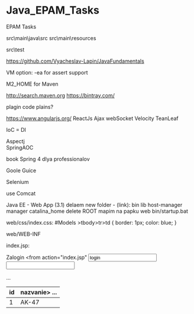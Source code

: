 # Java_EPAM_Tasks
EPAM Tasks



src\main\java\src
src\main\resources

src\test



https://github.com/Vyacheslav-Lapin/JavaFundamentals


VM option: -ea  for assert support

M2_HOME for Maven

http://search.maven.org
https://bintray.com/

plagin code plains?



https://www.angularjs.org/     ReactJs
Ajax   webSocket
Velocity
TeanLeaf

IoC = DI

Aspectj  
SpringAOC


book Spring 4 dlya professionalov

Goole Guice

Selenium


use Comcat


Java EE -  Web App (3.1)
delaem new folder -  (link): bin lib host-manager manager
catalina_home delete
ROOT mapim na papku web
bin/startup.bat


web/css/index.css:
#Models >tbody>tr>td {
  border: 1px;
  color: blue;
}

web/WEB-INF






index.jsp:
<head>
 <link type"text/css" rel="stylesheet" href="css/index.css"/>
</head>

Zalogin
<from action="index.jsp"
  <input name="j_username" type="text" value="login" title="login"/>
  <input name="j_password" type="password" value="" title="password"/>
</form>


<table id="Model">
  <thead>
    <tr>
     <th>id</th>
     <th>nazvanie>
     ...
  </thead>
  
  <tbody>
    <tr>
      <td>1</td>
      <td>AK-47</td>
      ...
      
     
